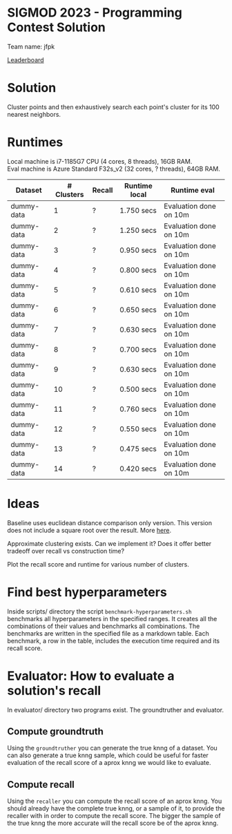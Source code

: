 # SIGMOD 2023 - Programming Contest Solution

Team name: jfpk

[Leaderboard][1]

# Solution

Cluster points and then exhaustively search each point's cluster for its 100
nearest neighbors.

# Runtimes

Local machine is i7-1185G7 CPU (4 cores, 8 threads), 16GB RAM.\
Eval machine is Azure Standard F32s_v2 (32 cores, ? threads), 64GB RAM.

| Dataset    | # Clusters | Recall | Runtime local | Runtime eval           |
|------------|------------|--------|---------------|------------------------|
| dummy-data | 1          | ?      | 1.750 secs    | Evaluation done on 10m |
| dummy-data | 2          | ?      | 1.250 secs    | Evaluation done on 10m |
| dummy-data | 3          | ?      | 0.950 secs    | Evaluation done on 10m |
| dummy-data | 4          | ?      | 0.800 secs    | Evaluation done on 10m |
| dummy-data | 5          | ?      | 0.610 secs    | Evaluation done on 10m |
| dummy-data | 6          | ?      | 0.650 secs    | Evaluation done on 10m |
| dummy-data | 7          | ?      | 0.630 secs    | Evaluation done on 10m |
| dummy-data | 8          | ?      | 0.700 secs    | Evaluation done on 10m |
| dummy-data | 9          | ?      | 0.630 secs    | Evaluation done on 10m |
| dummy-data | 10         | ?      | 0.500 secs    | Evaluation done on 10m |
| dummy-data | 11         | ?      | 0.760 secs    | Evaluation done on 10m |
| dummy-data | 12         | ?      | 0.550 secs    | Evaluation done on 10m |
| dummy-data | 13         | ?      | 0.475 secs    | Evaluation done on 10m |
| dummy-data | 14         | ?      | 0.420 secs    | Evaluation done on 10m |

# Ideas
Baseline uses euclidean distance comparison only version. This version does
not include a square root over the result. More [here][2].

Approximate clustering exists. Can we implement it? Does it offer better
tradeoff over recall vs construction time?

Plot the recall score and runtime for various number of clusters.

# Find best hyperparameters

Inside scripts/ directory the script `benchmark-hyperparameters.sh` benchmarks
all hyperparameters in the specified ranges. It creates all the combinations
of their values and benchmarks all combinations. The benchmarks are written in
the specified file as a markdown table. Each benchmark, a row in the table,
includes the execution time required and its recall score.

# Evaluator: How to evaluate a solution's recall

In evaluator/ directory two programs exist. The groundtruther and evaluator.

## Compute groundtruth

Using the `groundtruther` you can generate the true knng of a dataset.
You can also generate a true knng sample, which could be useful for faster
evaluation of the recall score of a aprox knng we would like to evaluate.

## Compute recall

Using the `recaller` you can compute the recall score of an aprox knng.
You should already have the complete true knng, or a sample of it, to provide
the recaller with in order to compute the recall score. The bigger the sample
of the true knng the more accurate will the recall score be of the aprox knng.

[1]: http://sigmod2023contest.eastus.cloudapp.azure.com/leaders_test.shtml
[2]: https://en.wikibooks.org/wiki/Algorithms/Distance_approximations
